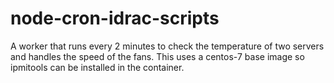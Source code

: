# node-cron-idrac-scripts

A worker that runs every 2 minutes to check the temperature of two servers and handles the speed of the fans. This uses a centos-7 base image so ipmitools can be installed in the container.
